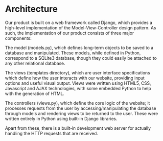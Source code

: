 # Architecture

Our product is built on a web framework called Django, which provides a high-level implementation of the Model-View-Controller design pattern.  As such, the implementation of our product consists of three major components:

The model (models.py), which defines long-term objects to be saved to a database and manipulated.  These models, while defined in Python, correspond to a SQLite3 database, though they could easily be attached to any other relational database.

The views (templates directory), which are user interface specifications which define how the user interacts with our website, providing input options and useful visual output.  Views were written using HTML5, CSS, Javascript and AJAX technologies, with some embedded Python to help with the generation of HTML.

The controllers (views.py), which define the core logic of the website;  it processes requests from the user by accessing/manipulating the database through models and rendering views to be returned to the user.  These were written entirely in Python using built-in Django libraries.

Apart from these, there is a built-in development web server for actually handling the HTTP requests that are received.

